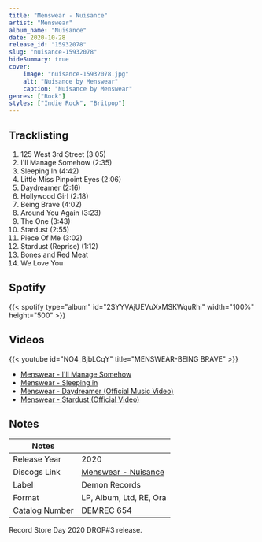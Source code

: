 ```yaml
---
title: "Menswear - Nuisance"
artist: "Menswear"
album_name: "Nuisance"
date: 2020-10-28
release_id: "15932078"
slug: "nuisance-15932078"
hideSummary: true
cover:
    image: "nuisance-15932078.jpg"
    alt: "Nuisance by Menswear"
    caption: "Nuisance by Menswear"
genres: ["Rock"]
styles: ["Indie Rock", "Britpop"]
---
```

## Tracklisting
1. 125 West 3rd Street (3:05)
2. I'll Manage Somehow (2:35)
3. Sleeping In (4:42)
4. Little Miss Pinpoint Eyes (2:06)
5. Daydreamer (2:16)
6. Hollywood Girl (2:18)
7. Being Brave (4:02)
8. Around You Again (3:23)
9. The One (3:43)
10. Stardust (2:55)
11. Piece Of Me (3:02)
12. Stardust (Reprise) (1:12)
13. Bones and Red Meat
14. We Love You
## Spotify
{{< spotify type="album" id="2SYYVAjUEVuXxMSKWquRhi" width="100%" height="500" >}}

## Videos
{{< youtube id="NO4_BjbLCqY" title="MENSWEAR-BEING BRAVE" >}}
- [Menswear - I'll Manage Somehow](https://www.youtube.com/watch?v=ix469VbXjjM)
- [Menswear - Sleeping in](https://www.youtube.com/watch?v=vICR80UFv8g)
- [Menswear - Daydreamer (Official Music Video)](https://www.youtube.com/watch?v=oRwlD6qyMF0)
- [Menswear - Stardust (Official Video)](https://www.youtube.com/watch?v=Zfdao4uYFyc)

## Notes
| Notes          |             |
| ---------------| ----------- |
| Release Year   | 2020 |
| Discogs Link   | [Menswear - Nuisance](https://www.discogs.com/release/15932078-Menswer-Nuisance) |
| Label          | Demon Records |
| Format         | LP, Album, Ltd, RE, Ora |
| Catalog Number | DEMREC 654 |

Record Store Day 2020 DROP#3 release.
